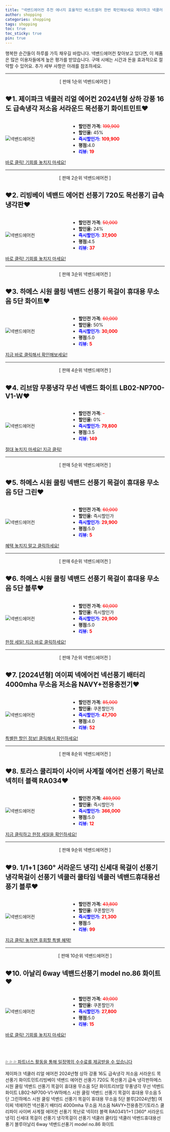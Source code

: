 ```yaml
---
title: "넥밴드에어컨 추천 에너지 효율적인 베스트셀러 한번 확인해보세요 제이파크 넥쿨러 리얼 에어컨 2024년형"
author: shopping
categories: shopping
tags: shopping
toc: true
toc_sticky: true
pin: true
---
```

행복한 순간들이 하루를 가득 채우길 바랍니다. 넥밴드에어컨 찾아보고 있다면, 이 제품은 많은 이용자들에게 높은 평가를 받았습니다. 구매 시에는 시간과 돈을 효과적으로 절약할 수 있어요. 추가 세부 사항은 아래를 참조하세요.

---
<p class="toplist" style="margin: 0 auto; display: block; width: fit-content;">[ 판매 1순위 넥밴드에어컨 ]</p>

<h2><strong>❤️1. 제이파크 넥쿨러 리얼 에어컨 2024년형 상하 강풍 16도 급속냉각 저소음 서라운드 목선풍기 화이트민트❤️</strong></h2>

<div style="display: flex; align-items: center;">
    <div style="flex: 0.4;">
        <img src="https://thumbnail7.coupangcdn.com/thumbnails/remote/230x230ex/image/vendor_inventory/fca1/147367465cad781ca67251f8b6bc6a62e875f99ebb5a1e9dd270417240a9.jpg" alt="넥밴드에어컨" style="max-width: 100%;">
    </div>
    <div style="flex: 0.6; margin-left: 10px;">
        <ul>
            <li><strong>할인전 가격:</strong> <del style="color: red;">199,900</del></li>
            <li><strong>할인율:</strong> 45%</li>
            <li><span style='color:blue'><strong>즉시할인가:</strong></span> <span style='color:red'><strong>109,900</strong></span></li>
            <li><strong>평점:</strong>4.0</li>
            <li><span style='color:blue'><strong>리뷰:</strong></span> <span style='color:red'><strong>19</strong></span></li>
        </ul>
    </div>
</div>
<div class="center">
    <a href="https://William4Davisa.github.io?lptag=AF9450613&subid=githubio&pageKey=8111433441&traceid=V0-153&itemId=22979223592&vendorItemId=90013191372" class="myButton">
        바로 클릭! 기회를 놓치지 마세요!
    </a>
</div>


---
<p class="toplist" style="margin: 0 auto; display: block; width: fit-content;">[ 판매 2순위 넥밴드에어컨 ]</p>

<h2><strong>❤️2. 리빙베이 넥밴드 에어컨 선풍기 720도 목선풍기 급속 냉각판❤️</strong></h2>

<div style="display: flex; align-items: center;">
    <div style="flex: 0.4;">
        <img src="https://thumbnail10.coupangcdn.com/thumbnails/remote/230x230ex/image/vendor_inventory/c6d7/9214886fba0099214e7a5dd8b7895a298166f74b7ef3da2c4411a0307938.jpg" alt="넥밴드에어컨" style="max-width: 100%;">
    </div>
    <div style="flex: 0.6; margin-left: 10px;">
        <ul>
            <li><strong>할인전 가격:</strong> <del style="color: red;">50,000</del></li>
            <li><strong>할인율:</strong> 24%</li>
            <li><span style='color:blue'><strong>즉시할인가:</strong></span> <span style='color:red'><strong>37,900</strong></span></li>
            <li><strong>평점:</strong>4.5</li>
            <li><span style='color:blue'><strong>리뷰:</strong></span> <span style='color:red'><strong>37</strong></span></li>
        </ul>
    </div>
</div>
<div class="center">
    <a href="https://William4Davisa.github.io?lptag=AF9450613&subid=githubio&pageKey=7975623061&traceid=V0-153&itemId=22107372581&vendorItemId=89154308077" class="myButton">
        바로 클릭! 기회를 놓치지 마세요!
    </a>
</div>


---
<p class="toplist" style="margin: 0 auto; display: block; width: fit-content;">[ 판매 3순위 넥밴드에어컨 ]</p>

<h2><strong>❤️3. 하메스 시원 쿨링 넥밴드 선풍기 목걸이 휴대용 무소음 5단 화이트❤️</strong></h2>

<div style="display: flex; align-items: center;">
    <div style="flex: 0.4;">
        <img src="https://thumbnail8.coupangcdn.com/thumbnails/remote/230x230ex/image/vendor_inventory/162c/076946eb07e19627205a0e1e238896c59917b63100257a3a9e61b767a412.jpg" alt="넥밴드에어컨" style="max-width: 100%;">
    </div>
    <div style="flex: 0.6; margin-left: 10px;">
        <ul>
            <li><strong>할인전 가격:</strong> <del style="color: red;">60,000</del></li>
            <li><strong>할인율:</strong> 50%</li>
            <li><span style='color:blue'><strong>즉시할인가:</strong></span> <span style='color:red'><strong>30,000</strong></span></li>
            <li><strong>평점:</strong>5.0</li>
            <li><span style='color:blue'><strong>리뷰:</strong></span> <span style='color:red'><strong>5</strong></span></li>
        </ul>
    </div>
</div>
<div class="center">
    <a href="https://William4Davisa.github.io?lptag=AF9450613&subid=githubio&pageKey=8200255933&traceid=V0-153&itemId=23503649258&vendorItemId=90530070155" class="myButton">
        지금 바로 클릭해서 확인해보세요!
    </a>
</div>


---
<p class="toplist" style="margin: 0 auto; display: block; width: fit-content;">[ 판매 4순위 넥밴드에어컨 ]</p>

<h2><strong>❤️4. 리브맘 무풍냉각 무선 넥밴드 화이트 LB02-NP700-V1-W❤️</strong></h2>

<div style="display: flex; align-items: center;">
    <div style="flex: 0.4;">
        <img src="https://thumbnail9.coupangcdn.com/thumbnails/remote/230x230ex/image/vendor_inventory/dde3/9ba2948329cf094afef5db85255a3bebe96ed5204f6cd9473233c187b09f.jpg" alt="넥밴드에어컨" style="max-width: 100%;">
    </div>
    <div style="flex: 0.6; margin-left: 10px;">
        <ul>
            <li><strong>할인전 가격:</strong> <del style="color: red;">-</del></li>
            <li><strong>할인율:</strong> 0%</li>
            <li><span style='color:blue'><strong>즉시할인가:</strong></span> <span style='color:red'><strong>79,800</strong></span></li>
            <li><strong>평점:</strong>3.5</li>
            <li><span style='color:blue'><strong>리뷰:</strong></span> <span style='color:red'><strong>149</strong></span></li>
        </ul>
    </div>
</div>
<div class="center">
    <a href="https://William4Davisa.github.io?lptag=AF9450613&subid=githubio&pageKey=6221321928&traceid=V0-153&itemId=12452706004&vendorItemId=81975147267" class="myButton">
        절대 놓치지 마세요! 지금 클릭!
    </a>
</div>


---
<p class="toplist" style="margin: 0 auto; display: block; width: fit-content;">[ 판매 5순위 넥밴드에어컨 ]</p>

<h2><strong>❤️5. 하메스 시원 쿨링 넥밴드 선풍기 목걸이 휴대용 무소음 5단 그린❤️</strong></h2>

<div style="display: flex; align-items: center;">
    <div style="flex: 0.4;">
        <img src="https://thumbnail10.coupangcdn.com/thumbnails/remote/230x230ex/image/vendor_inventory/8bc7/1df575d457398178a570053822be02f2380f2a0d211dbd7b0d95166c537c.jpg" alt="넥밴드에어컨" style="max-width: 100%;">
    </div>
    <div style="flex: 0.6; margin-left: 10px;">
        <ul>
            <li><strong>할인전 가격:</strong> <del style="color: red;">60,000</del></li>
            <li><strong>할인율:</strong> 즉시할인가</li>
            <li><span style='color:blue'><strong>즉시할인가:</strong></span> <span style='color:red'><strong>29,900</strong></span></li>
            <li><strong>평점:</strong>5.0</li>
            <li><span style='color:blue'><strong>리뷰:</strong></span> <span style='color:red'><strong>5</strong></span></li>
        </ul>
    </div>
</div>
<div class="center">
    <a href="https://William4Davisa.github.io?lptag=AF9450613&subid=githubio&pageKey=8200255933&traceid=V0-153&itemId=23503649253&vendorItemId=90544438034" class="myButton">
        혜택 놓치지 말고 클릭하세요!
    </a>
</div>


---
<p class="toplist" style="margin: 0 auto; display: block; width: fit-content;">[ 판매 6순위 넥밴드에어컨 ]</p>

<h2><strong>❤️6. 하메스 시원 쿨링 넥밴드 선풍기 목걸이 휴대용 무소음 5단 블루❤️</strong></h2>

<div style="display: flex; align-items: center;">
    <div style="flex: 0.4;">
        <img src="https://thumbnail6.coupangcdn.com/thumbnails/remote/230x230ex/image/vendor_inventory/4e84/535efcf80b6f06e92357ac127173695ef318c60173b3e27e10ea1f15b75b.jpg" alt="넥밴드에어컨" style="max-width: 100%;">
    </div>
    <div style="flex: 0.6; margin-left: 10px;">
        <ul>
            <li><strong>할인전 가격:</strong> <del style="color: red;">60,000</del></li>
            <li><strong>할인율:</strong> 즉시할인가</li>
            <li><span style='color:blue'><strong>즉시할인가:</strong></span> <span style='color:red'><strong>29,900</strong></span></li>
            <li><strong>평점:</strong>5.0</li>
            <li><span style='color:blue'><strong>리뷰:</strong></span> <span style='color:red'><strong>5</strong></span></li>
        </ul>
    </div>
</div>
<div class="center">
    <a href="https://William4Davisa.github.io?lptag=AF9450613&subid=githubio&pageKey=8200255933&traceid=V0-153&itemId=23503649256&vendorItemId=90544438045" class="myButton">
        한정 세일! 지금 바로 클릭하세요!
    </a>
</div>


---
<p class="toplist" style="margin: 0 auto; display: block; width: fit-content;">[ 판매 7순위 넥밴드에어컨 ]</p>

<h2><strong>❤️7. [2024년형] 여이찌 넥에어컨 넥선풍기 배터리 4000mha 무소음 저소음 NAVY+전용충전기❤️</strong></h2>

<div style="display: flex; align-items: center;">
    <div style="flex: 0.4;">
        <img src="https://thumbnail10.coupangcdn.com/thumbnails/remote/230x230ex/image/vendor_inventory/6d02/66eb7084372d1e2890ca465ddbb4fd1a17aa102443e34c8e4c7a7d72de57.png" alt="넥밴드에어컨" style="max-width: 100%;">
    </div>
    <div style="flex: 0.6; margin-left: 10px;">
        <ul>
            <li><strong>할인전 가격:</strong> <del style="color: red;">85,000</del></li>
            <li><strong>할인율:</strong> 쿠폰할인가</li>
            <li><span style='color:blue'><strong>즉시할인가:</strong></span> <span style='color:red'><strong>47,700</strong></span></li>
            <li><strong>평점:</strong>4.0</li>
            <li><span style='color:blue'><strong>리뷰:</strong></span> <span style='color:red'><strong>52</strong></span></li>
        </ul>
    </div>
</div>
<div class="center">
    <a href="https://William4Davisa.github.io?lptag=AF9450613&subid=githubio&pageKey=8059842024&traceid=V0-153&itemId=22636414911&vendorItemId=89677469740" class="myButton">
        특별한 할인 정보! 클릭해서 확인하세요!
    </a>
</div>


---
<p class="toplist" style="margin: 0 auto; display: block; width: fit-content;">[ 판매 8순위 넥밴드에어컨 ]</p>

<h2><strong>❤️8. 토라스 쿨리파이 사이버 사계절 에어컨 선풍기 목난로 넥히터 블랙 RA034❤️</strong></h2>

<div style="display: flex; align-items: center;">
    <div style="flex: 0.4;">
        <img src="https://thumbnail6.coupangcdn.com/thumbnails/remote/230x230ex/image/vendor_inventory/b2d2/ee727824cfd686ea66bd17d5a16844a1e71830d4accc676101673b5c8bb8.jpg" alt="넥밴드에어컨" style="max-width: 100%;">
    </div>
    <div style="flex: 0.6; margin-left: 10px;">
        <ul>
            <li><strong>할인전 가격:</strong> <del style="color: red;">489,900</del></li>
            <li><strong>할인율:</strong> 즉시할인가</li>
            <li><span style='color:blue'><strong>즉시할인가:</strong></span> <span style='color:red'><strong>366,000</strong></span></li>
            <li><strong>평점:</strong>5.0</li>
            <li><span style='color:blue'><strong>리뷰:</strong></span> <span style='color:red'><strong>12</strong></span></li>
        </ul>
    </div>
</div>
<div class="center">
    <a href="https://William4Davisa.github.io?lptag=AF9450613&subid=githubio&pageKey=8129126530&traceid=V0-153&itemId=23082929993&vendorItemId=90116424565" class="myButton">
        지금 클릭하고 한정 세일을 확인하세요!
    </a>
</div>


---
<p class="toplist" style="margin: 0 auto; display: block; width: fit-content;">[ 판매 9순위 넥밴드에어컨 ]</p>

<h2><strong>❤️9. 1/1+1 [360° 서라운드 냉각] 신세대 목걸이 선풍기 냉각목걸이 선풍기 넥쿨러 쿨타임 넥쿨러 넥밴드휴대용선풍기 블루❤️</strong></h2>

<div style="display: flex; align-items: center;">
    <div style="flex: 0.4;">
        <img src="https://thumbnail7.coupangcdn.com/thumbnails/remote/230x230ex/image/vendor_inventory/9da9/6a501c3c73f82a540b7a757e19d39b595dcfa613cea13d1640c1bbf7ca78.png" alt="넥밴드에어컨" style="max-width: 100%;">
    </div>
    <div style="flex: 0.6; margin-left: 10px;">
        <ul>
            <li><strong>할인전 가격:</strong> <del style="color: red;">43,800</del></li>
            <li><strong>할인율:</strong> 쿠폰할인가</li>
            <li><span style='color:blue'><strong>즉시할인가:</strong></span> <span style='color:red'><strong>21,300</strong></span></li>
            <li><strong>평점:</strong>5</li>
            <li><span style='color:blue'><strong>리뷰:</strong></span> <span style='color:red'><strong>99</strong></span></li>
        </ul>
    </div>
</div>
<div class="center">
    <a href="https://William4Davisa.github.io?lptag=AF9450613&subid=githubio&pageKey=8185915932&traceid=V0-153&itemId=23410347375&vendorItemId=90437441415" class="myButton">
        지금 클릭! 놓치면 후회할 특별 혜택!
    </a>
</div>


---
<p class="toplist" style="margin: 0 auto; display: block; width: fit-content;">[ 판매 10순위 넥밴드에어컨 ]</p>

<h2><strong>❤️10. 아날리 6way 넥밴드선풍기 model no.86 화이트❤️</strong></h2>

<div style="display: flex; align-items: center;">
    <div style="flex: 0.4;">
        <img src="https://thumbnail9.coupangcdn.com/thumbnails/remote/230x230ex/image/vendor_inventory/d764/88c6d8099bbe8b895972fbb04c6913bc2ee9fb6a387a951c0aa0ea484892.png" alt="넥밴드에어컨" style="max-width: 100%;">
    </div>
    <div style="flex: 0.6; margin-left: 10px;">
        <ul>
            <li><strong>할인전 가격:</strong> <del style="color: red;">49,000</del></li>
            <li><strong>할인율:</strong> 쿠폰할인가</li>
            <li><span style='color:blue'><strong>즉시할인가:</strong></span> <span style='color:red'><strong>27,800</strong></span></li>
            <li><strong>평점:</strong>5.0</li>
            <li><span style='color:blue'><strong>리뷰:</strong></span> <span style='color:red'><strong>15</strong></span></li>
        </ul>
    </div>
</div>
<div class="center">
    <a href="https://William4Davisa.github.io?lptag=AF9450613&subid=githubio&pageKey=8233696084&traceid=V0-153&itemId=23700200612&vendorItemId=90725262738" class="myButton">
        바로 클릭! 기회를 놓치지 마세요!
    </a>
</div>

<br><br><br>[💦 💦 💦 파트너스 활동을 통해 일정액의 수수료를 제공받을 수 있습니다](https://link.coupang.com/a/bcpT2c)<br><br>제이파크 넥쿨러 리얼 에어컨 2024년형 상하 강풍 16도 급속냉각 저소음 서라운드 목선풍기 화이트민트리빙베이 넥밴드 에어컨 선풍기 720도 목선풍기 급속 냉각판하메스 시원 쿨링 넥밴드 선풍기 목걸이 휴대용 무소음 5단 화이트리브맘 무풍냉각 무선 넥밴드 화이트 LB02-NP700-V1-W하메스 시원 쿨링 넥밴드 선풍기 목걸이 휴대용 무소음 5단 그린하메스 시원 쿨링 넥밴드 선풍기 목걸이 휴대용 무소음 5단 블루[2024년형] 여이찌 넥에어컨 넥선풍기 배터리 4000mha 무소음 저소음 NAVY+전용충전기토라스 쿨리파이 사이버 사계절 에어컨 선풍기 목난로 넥히터 블랙 RA0341/1+1 [360° 서라운드 냉각] 신세대 목걸이 선풍기 냉각목걸이 선풍기 넥쿨러 쿨타임 넥쿨러 넥밴드휴대용선풍기 블루아날리 6way 넥밴드선풍기 model no.86 화이트